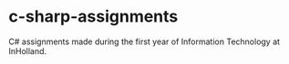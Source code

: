 # c-sharp-assignments
C# assignments made during the first year of Information Technology at InHolland.
